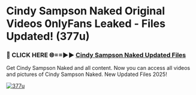 # Cindy Sampson Naked Original Videos 0nlyFans Leaked - Files Updated! (377u)

<h3>🔴 CLICK HERE 🌐==►► <a href="https://tinyurl.com/up5wt9bj" rel="nofollow">Cindy Sampson Naked Updated Files</a></h3>

Get Cindy Sampson Naked and all content. Now you can access all videos and pictures of Cindy Sampson Naked. New Updated Files 2025!

[![377u](https://i.imgur.com/ABiUzMV.gif)](https://tinyurl.com/up5wt9bj)
